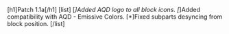 [h1]Patch 1.1a[/h1]
[list]
[*]Added AQD logo to all block icons.
[*]Added compatibility with AQD - Emissive Colors.
[*]Fixed subparts desyncing from block position.
[/list]